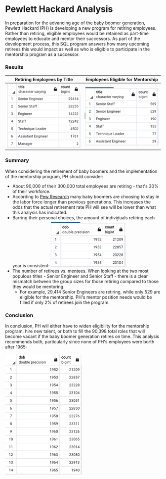 # Pewlett Hackard Analysis
In preparation for the advancing age of the baby boomer generation, Pewlett Hackard (PH) is developing a new program for retiring employees. Rather than retiring, eligible employees would be retained as part-time employees to educate and mentor their successors. As part of the development process, this SQL program answers how many upcoming retirees this would impact as well as who is eligible to participate in the mentorship program as a successor.

### Results
| Retiring Employees by Title | Employees Eligible for Mentorship |
|-----------------------------|-----------------------------------|
|![Retiring_emps.png](https://github.com/kaileymd/Pewlett-Hackard-Analysis/blob/main/Images/Retiring_emps.png)|![Mentorship_eligibility](https://github.com/kaileymd/Pewlett-Hackard-Analysis/blob/main/Images/Mentor_eligibility.png)|

### Summary
When considering the retirement of baby boomers and the implementation of the mentorship program, PH should consider:
- About 90,000 of their 300,000 total employees are retiring - that's 30% of their workforce.
- According to [Pew Research](https://www.pewresearch.org/fact-tank/2019/07/24/baby-boomers-us-labor-force/) many baby boomers are choosing to stay in the labor force longer than previous generations. This increases the odds that the actual retirement rate PH will see will be lower than what this analysis has indicated.
- Barring their personal choices, the amount of individuals retiring each year is consistent: ![Retire_groups](https://github.com/kaileymd/Pewlett-Hackard-Analysis/blob/main/Images/Retire_groups.png)
- The number of retirees vs. mentees. When looking at the two most populous titles - Senior Engineer and Senior Staff - there is a clear mismatch between the group sizes for those retiring compared to those they would be mentoring. 
  - For example, 29,414 Senior Engineers are retiring, while only 529 are eligible for the mentorship. PH's mentor position needs would be filled if only 2% of retirees join the program.

### Conclusion
In conclusion, PH will either have to widen eligibility for the mentorship program, hire new talent, or both to fill the 90,398 total roles that will become vacant if the baby boomer generation retires on time. This analysis recommends both, particularly since none of PH's employees were borth after 1965:

![emps_dob](https://github.com/kaileymd/Pewlett-Hackard-Analysis/blob/main/Images/emps_dob.png)
